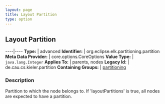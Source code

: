 ```yaml
---
layout: page
title: Layout Partition
type: option
---
```

## Layout Partition

----|----
**Type:** | advanced
**Identifier:** | org.eclipse.elk.partitioning.partition
**Meta Data Provider:** | core.options.CoreOptions
**Value Type:** | `java.lang.Integer`
**Applies To:** | parents, nodes
**Legacy Id:** | de.cau.cs.kieler.partition
**Containing Groups:** | [partitioning](org-eclipse-elk-partitioning)


### Description
Partition to which the node belongs to. If 'layoutPartitions' is true, all nodes are expected to have a partition.

